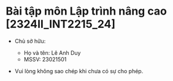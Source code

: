 # Bài tập môn Lập trình nâng cao [2324II_INT2215_24]

- Chủ sở hữu:
    - Họ và tên: Lê Anh Duy
    - MSSV: 23021501

- Vui lòng không sao chép khi chưa có sự cho phép.
